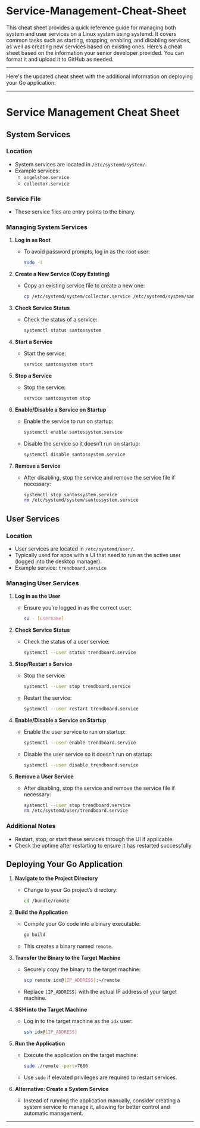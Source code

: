 # Service-Management-Cheat-Sheet
This cheat sheet provides a quick reference guide for managing both system and user services on a Linux system using systemd. It covers common tasks such as starting, stopping, enabling, and disabling services, as well as creating new services based on existing ones.
Here’s a cheat sheet based on the information your senior developer provided. You can format it and upload it to GitHub as needed.

---

Here's the updated cheat sheet with the additional information on deploying your Go application:

---

# Service Management Cheat Sheet

## System Services

### Location
- System services are located in `/etc/systemd/system/`.
- Example services:
  - `angelshoe.service`
  - `collector.service`

### Service File
- These service files are entry points to the binary.

### Managing System Services
1. **Log in as Root**
   - To avoid password prompts, log in as the root user:
     ```sh
     sudo -i
     ```

2. **Create a New Service (Copy Existing)**
   - Copy an existing service file to create a new one:
     ```sh
     cp /etc/systemd/system/collector.service /etc/systemd/system/santossystem.service
     ```

3. **Check Service Status**
   - Check the status of a service:
     ```sh
     systemctl status santossystem
     ```

4. **Start a Service**
   - Start the service:
     ```sh
     service santossystem start
     ```

5. **Stop a Service**
   - Stop the service:
     ```sh
     service santossystem stop
     ```

6. **Enable/Disable a Service on Startup**
   - Enable the service to run on startup:
     ```sh
     systemctl enable santossystem.service
     ```
   - Disable the service so it doesn’t run on startup:
     ```sh
     systemctl disable santossystem.service
     ```

7. **Remove a Service**
   - After disabling, stop the service and remove the service file if necessary:
     ```sh
     systemctl stop santossystem.service
     rm /etc/systemd/system/santossystem.service
     ```

## User Services

### Location
- User services are located in `/etc/systemd/user/`.
- Typically used for apps with a UI that need to run as the active user (logged into the desktop manager).
- Example service: `trendboard.service`

### Managing User Services
1. **Log in as the User**
   - Ensure you’re logged in as the correct user:
     ```sh
     su - [username]
     ```

2. **Check Service Status**
   - Check the status of a user service:
     ```sh
     systemctl --user status trendboard.service
     ```

3. **Stop/Restart a Service**
   - Stop the service:
     ```sh
     systemctl --user stop trendboard.service
     ```
   - Restart the service:
     ```sh
     systemctl --user restart trendboard.service
     ```

4. **Enable/Disable a Service on Startup**
   - Enable the user service to run on startup:
     ```sh
     systemctl --user enable trendboard.service
     ```
   - Disable the user service so it doesn’t run on startup:
     ```sh
     systemctl --user disable trendboard.service
     ```

5. **Remove a User Service**
   - After disabling, stop the service and remove the service file if necessary:
     ```sh
     systemctl --user stop trendboard.service
     rm /etc/systemd/user/trendboard.service
     ```

### Additional Notes
- Restart, stop, or start these services through the UI if applicable.
- Check the uptime after restarting to ensure it has restarted successfully.

## Deploying Your Go Application

1. **Navigate to the Project Directory**
   - Change to your Go project’s directory:
     ```sh
     cd /bundle/remote
     ```

2. **Build the Application**
   - Compile your Go code into a binary executable:
     ```sh
     go build
     ```
   - This creates a binary named `remote`.

3. **Transfer the Binary to the Target Machine**
   - Securely copy the binary to the target machine:
     ```sh
     scp remote idx@[IP_ADDRESS]:~/remote
     ```
   - Replace `[IP_ADDRESS]` with the actual IP address of your target machine.

4. **SSH into the Target Machine**
   - Log in to the target machine as the `idx` user:
     ```sh
     ssh idx@[IP_ADDRESS]
     ```

5. **Run the Application**
   - Execute the application on the target machine:
     ```sh
     sudo ./remote -port=7686
     ```
   - Use `sudo` if elevated privileges are required to restart services.

6. **Alternative: Create a System Service**
   - Instead of running the application manually, consider creating a system service to manage it, allowing for better control and automatic management.

---

